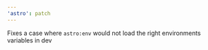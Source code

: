 ```yaml
---
'astro': patch
---
```


Fixes a case where `astro:env` would not load the right environments variables in dev
